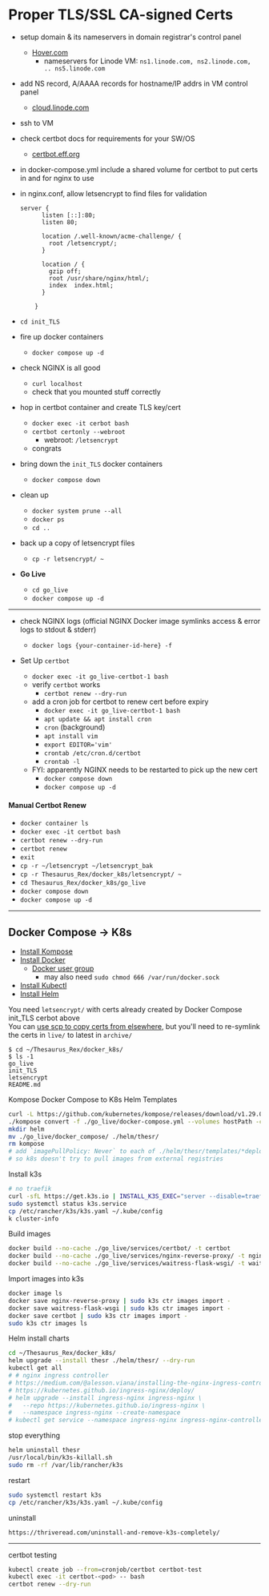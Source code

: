 # Proper TLS/SSL CA-signed Certs
- setup domain & its nameservers in domain registrar's control panel
    - [Hover.com](https://www.hover.com/control_panel/domain)
        - nameservers for Linode VM: `ns1.linode.com, ns2.linode.com, .. ns5.linode.com`
- add NS record, A/AAAA records for hostname/IP addrs in VM control panel
    - [cloud.linode.com](https://cloud.linode.com/domains/)
- ssh to VM
- check certbot docs for requirements for your SW/OS
    - [certbot.eff.org](https://certbot.eff.org/)
- in docker-compose.yml include a shared volume for certbot to put certs in and for nginx to use
- in nginx.conf, allow letsencrypt to find files for validation
    ```
    server {
          listen [::]:80;
          listen 80;

          location /.well-known/acme-challenge/ {
            root /letsencrypt/;
          }

          location / {
            gzip off;
            root /usr/share/nginx/html/;
            index  index.html;
          }

        }
    ```

- `cd init_TLS`
- fire up docker containers
    - `docker compose up -d`
- check NGINX is all good
    - `curl localhost`
    - check that you mounted stuff correctly
- hop in certbot container and create TLS key/cert
    - `docker exec -it cerbot bash`
    - `certbot certonly --webroot`
        - webroot: `/letsencrypt`
    - congrats

- bring down the `init_TLS` docker containers
    - `docker compose down`
- clean up
    - `docker system prune --all`
    - `docker ps`
    - `cd ..`
- back up a copy of letsencrypt files
    - `cp -r letsencrypt/ ~`
- **Go Live**
    - `cd go_live`
    - `docker compose up -d`

---

- check NGINX logs (official NGINX Docker image symlinks access & error logs to stdout & stderr)
    - `docker logs {your-container-id-here} -f`

- Set Up `certbot`
    - `docker exec -it go_live-certbot-1 bash`
    - verify `certbot` works
        - `certbot renew --dry-run`
    - add a cron job for certbot to renew cert before expiry
        - `docker exec -it go_live-certbot-1 bash`
        - `apt update && apt install cron`
        - `cron` (background)
        - `apt install vim`
        - `export EDITOR='vim'`
        - `crontab /etc/cron.d/certbot`
        - `crontab -l`
    - FYI: apparently NGINX needs to be restarted to pick up the new cert
        - `docker compose down`
        - `docker compose up -d`

#### Manual Certbot Renew
- `docker container ls`
- `docker exec -it certbot bash`
- `certbot renew --dry-run`
- `certbot renew`
- `exit`
- `cp -r ~/letsencrypt ~/letsencrypt_bak`
- `cp -r Thesaurus_Rex/docker_k8s/letsencrypt/ ~`
- `cd Thesaurus_Rex/docker_k8s/go_live`
- `docker compose down`
- `docker compose up -d`

---

## Docker Compose -> K8s

- [Install Kompose](https://github.com/kubernetes/kompose)
- [Install Docker](https://docs.docker.com/engine/install/debian/)
    - [Docker user group](https://docs.docker.com/engine/install/linux-postinstall/)
        - may also need `sudo chmod 666 /var/run/docker.sock`
- [Install Kubectl](https://kubernetes.io/docs/tasks/tools/install-kubectl-linux/)
- [Install Helm](https://helm.sh/docs/intro/install/)

You need `letsencrypt/` with certs already created by Docker Compose init\_TLS cerbot above\
You can [use scp to copy certs from elsewhere](https://github.com/treatmesubj/Tips-Tricks/blob/master/networking/scp_ssh_file_copy.txt), but you'll need to re-symlink the certs in `live/` to latest in `archive/`
```
$ cd ~/Thesaurus_Rex/docker_k8s/
$ ls -1
go_live
init_TLS
letsencrypt
README.md
```

Kompose Docker Compose to K8s Helm Templates
```bash
curl -L https://github.com/kubernetes/kompose/releases/download/v1.29.0/kompose-linux-amd64 -o kompose
./kompose convert -f ./go_live/docker-compose.yml --volumes hostPath -c
mkdir helm
mv ./go_live/docker_compose/ ./helm/thesr/
rm kompose
# add `imagePullPolicy: Never` to each of ./helm/thesr/templates/*deployment.yaml
# so k8s doesn't try to pull images from external registries
```

Install k3s
```bash
# no traefik
curl -sfL https://get.k3s.io | INSTALL_K3S_EXEC="server --disable=traefik" K3S_KUBECONFIG_MODE="644" sh -s -
sudo systemctl status k3s.service
cp /etc/rancher/k3s/k3s.yaml ~/.kube/config
k cluster-info
```

Build images
```bash
docker build --no-cache ./go_live/services/certbot/ -t certbot
docker build --no-cache ./go_live/services/nginx-reverse-proxy/ -t nginx-reverse-proxy
docker build --no-cache ./go_live/services/waitress-flask-wsgi/ -t waitress-flask-wsgi
```

Import images into k3s
```bash
docker image ls
docker save nginx-reverse-proxy | sudo k3s ctr images import -
docker save waitress-flask-wsgi | sudo k3s ctr images import -
docker save certbot | sudo k3s ctr images import -
sudo k3s ctr images ls
```

Helm install charts
```bash
cd ~/Thesaurus_Rex/docker_k8s/
helm upgrade --install thesr ./helm/thesr/ --dry-run
kubectl get all
# # nginx ingress controller
# https://medium.com/@alesson.viana/installing-the-nginx-ingress-controller-on-k3s-df2c68cae3c8
# https://kubernetes.github.io/ingress-nginx/deploy/
# helm upgrade --install ingress-nginx ingress-nginx \
#   --repo https://kubernetes.github.io/ingress-nginx \
#   --namespace ingress-nginx --create-namespace
# kubectl get service --namespace ingress-nginx ingress-nginx-controller --output wide --watch
```

stop everything
```bash
helm uninstall thesr
/usr/local/bin/k3s-killall.sh
sudo rm -rf /var/lib/rancher/k3s
```

restart
```bash
sudo systemctl restart k3s
cp /etc/rancher/k3s/k3s.yaml ~/.kube/config
```

uninstall
```
https://thriveread.com/uninstall-and-remove-k3s-completely/
```

---

certbot testing
```bash
kubectl create job --from=cronjob/certbot certbot-test
kubectl exec -it certbot-<pod> -- bash
certbot renew --dry-run
```
